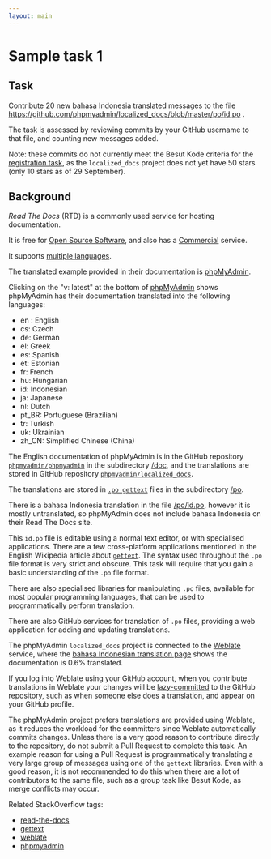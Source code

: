 ```yaml
---
layout: main
---
```


# Sample task 1

## Task

Contribute 20 new bahasa Indonesia translated messages to the file
https://github.com/phpmyadmin/localized_docs/blob/master/po/id.po .

The task is assessed by reviewing commits by your GitHub username
to that file, and counting new messages added.

Note: these commits do not currently meet the Besut Kode criteria for the
[registration task](http://wikimedia-id.github.io/besutkode/university-modules-id.html),
as the `localized_docs` project does not yet have 50 stars
(only 10 stars as of 29 September).

## Background

*Read The Docs* (RTD) is a commonly used service for hosting documentation.

It is free for [Open Source Software](https://readthedocs.org/),
and also has a [Commercial](https://readthedocs.com/) service.

It supports [multiple languages](http://read-the-docs.readthedocs.io/en/latest/localization.html).

The translated example provided in their documentation is [phpMyAdmin](http://docs.phpmyadmin.net/en/latest/).

Clicking on the "v: latest" at the bottom of [phpMyAdmin](http://docs.phpmyadmin.net/en/latest/)
shows phpMyAdmin has their documentation translated into the following languages:

- en : English
- cs: Czech
- de: German
- el: Greek
- es: Spanish
- et: Estonian
- fr: French
- hu: Hungarian
- id: Indonesian
- ja: Japanese
- nl: Dutch
- pt_BR: Portuguese (Brazilian)
- tr: Turkish
- uk: Ukrainian
- zh_CN: Simplified Chinese (China)

The English documentation of phpMyAdmin is in the GitHub repository
[`phpmyadmin/phpmyadmin`](https://github.com/phpmyadmin/phpmyadmin)
in the subdirectory [/doc](https://github.com/phpmyadmin/phpmyadmin/tree/master/doc),
and the translations are stored in GitHub repository
[`phpmyadmin/localized_docs`](https://github.com/phpmyadmin/localized_docs).

The translations are stored in [`.po gettext`](https://en.wikipedia.org/wiki/gettext) files
in the subdirectory [/po](https://github.com/phpmyadmin/localized_docs/tree/master/po).

There is a bahasa Indonesia translation in the file
[/po/id.po](https://github.com/phpmyadmin/localized_docs/blob/master/po/id.po),
however it is mostly untranslated, so phpMyAdmin does not include bahasa Indonesia
on their Read The Docs site.

This `id.po` file is editable using a normal text editor, or with specialised applications.
There are a few cross-platform applications mentioned in the English Wikipedia article
about [`gettext`](https://en.wikipedia.org/wiki/gettext).
The syntax used throughout the `.po` file format is very strict and obscure.
This task will require that you gain a basic understanding of the `.po` file format.

There are also specialised libraries for manipulating `.po` files, available for most
popular programming languages, that can be used to programmatically perform translation.

There are also GitHub services for translation of `.po` files, providing a web application for
adding and updating translations.

The phpMyAdmin `localized_docs` project is connected to the [Weblate](https://en.wikipedia.org/wiki/Weblate)
service, where the [bahasa Indonesian translation page](https://hosted.weblate.org/projects/phpmyadmin/documentation/id/)
shows the documentation is 0.6% translated.

If you log into Weblate using your GitHub account, when you contribute translations in Weblate your changes will
be [lazy-committed](https://docs.weblate.org/en/latest/admin/continuous.html#lazy-commit) to the GitHub repository,
such as when someone else does a translation, and appear on your GitHub profile.

The phpMyAdmin project prefers translations are provided using Weblate, as it reduces the
workload for the committers since Weblate automatically commits changes.
Unless there is a very good reason to contribute directly to the repository, do not submit
a Pull Request to complete this task.  An example reason for using a Pull Request is
programmatically translating a very large group of messages using one of the `gettext` libraries.
Even with a good reason, it is not recommended to do this when there are a lot of contributors
to the same file, such as a group task like Besut Kode, as merge conflicts may occur.

Related StackOverflow tags:

- [read-the-docs](http://stackoverflow.com/questions/tagged/read-the-docs)
- [gettext](http://stackoverflow.com/questions/tagged/gettext)
- [weblate](http://stackoverflow.com/questions/tagged/weblate)
- [phpmyadmin](http://stackoverflow.com/questions/tagged/phpmyadmin)
